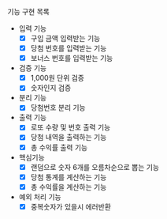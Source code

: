 기능 구현 목록
 - 입력 기능
   - [x] 구입 금액 입력받는 기능
   - [x] 당첨 번호를 입력받는 기능
   - [x] 보너스 번호를 입력받는 기능
 - 검증 기능
   - [x] 1,000원 단위 검증
   - [x] 숫자인지 검증
 - 분리 기능
   - [x] 당첨번호 분리 기능
 - 출력 기능
   - [x] 로또 수량 및 번호 출력 기능 
   - [x] 당첨 내역을 출력하는 기능
   - [x] 총 수익률 출력 기능
 - 핵심기능
   - [x] 랜덤으로 숫자 6개를 오름차순으로 뽑는 기능
   - [x] 당첨 통계를 계산하는 기능
   - [x] 총 수익률을 계산하는 기능
 - 예외 처리 기능
   - [x] 중복숫자가 있을시 에러반환